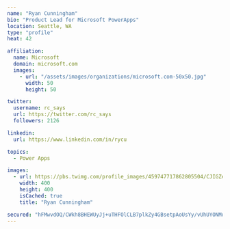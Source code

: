 ```yaml
---
name: "Ryan Cunningham"
bio: "Product Lead for Microsoft PowerApps"
location: Seattle, WA
type: "profile"
heat: 42

affiliation:
  name: Microsoft
  domain: microsoft.com
  images:
    - url: "/assets/images/organizations/microsoft.com-50x50.jpg"
      width: 50
      height: 50

twitter:
  username: rc_says
  url: https://twitter.com/rc_says
  followers: 2126

linkedin:
  url: https://www.linkedin.com/in/rycu

topics:
  - Power Apps

images:
  - url: https://pbs.twimg.com/profile_images/459747717862805504/CJIGZejd_400x400.png
    width: 400
    height: 400
    isCached: true
    title: "Ryan Cunningham"

secured: "hFMwvdOQ/CWkh8BHEWUyJj+uTHFOlCLB7plkZy4GBsetpAoUsYy/vUhUYONMuxS5YHeLkT4K27rBoamAeFa+tOmbK0d6mt/JVeaw61swwp8bKj5mMEZK5o10VRwOwph9PGn9IpUuaR1//f5PlkIUDePhVqV7BUhuAQ9a4DB5FB0WqlCAKRy73q5OPqCSJmZ4huIIMH2HBjr2cjr8AeEh6p+idftRRGL48iQ5ClO9HSRQhSXkRuxtg99Eh27GCXs1CVAjok646ya6VONCifA4FbXAdEYcawtNUCoUhwIP9HIg+aGpeFYJfEGXoq0fcB0vMB0c6AA7+7M/n33veMLYBp6tWtTQkn7qf/+CognR10JA1/KSBI/XSRxNpQlwvJx3su0DHzoBwczpVj8BuazG4flge8n+q/cFO1n3WkADQgI=;QFk214tNeHmfUx8ZsKwqTA=="
---
```


